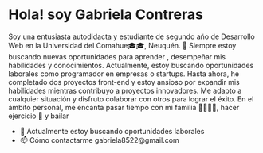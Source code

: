 <h1>Hola! soy Gabriela Contreras </h1>

Soy una entusiasta autodidacta y estudiante de segundo año de Desarrollo Web en la Universidad del Comahue🎓🎓, Neuquén. 🚀 Siempre estoy buscando nuevas oportunidades para aprender , desempeñar mis habilidades y conocimientos. Actualmente, estoy buscando oportunidades laborales como programador en empresas o startups.
Hasta ahora, he completado dos proyectos front-end y estoy ansioso por expandir mis habilidades mientras contribuyo a proyectos innovadores.  Me adapto a cualquier situación y disfruto colaborar con otros para lograr el éxito. 
En el ámbito personal, me encanta pasar tiempo con mi familia 👨‍👩‍👧‍👧, hacer ejercicio 💪 y bailar

<ul>
	<li>
		 🔭 Actualmente estoy buscando oportunidades laborales
	</li>
	<li>
      📫 Cómo contactarme gabriela8522@gmail.com 
	</li>
</ul>






